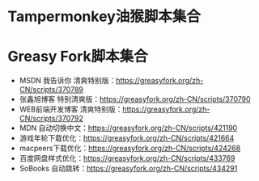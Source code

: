 # Tampermonkey油猴脚本集合


# Greasy Fork脚本集合
- MSDN 我告诉你 清爽特别版：https://greasyfork.org/zh-CN/scripts/370789
- 张鑫旭博客 特别清爽版：https://greasyfork.org/zh-CN/scripts/370790
- WEB前端开发博客 清爽特别版：https://greasyfork.org/zh-CN/scripts/370792
- MDN 自动切换中文：https://greasyfork.org/zh-CN/scripts/421190
- 游戏年轮下载优化：https://greasyfork.org/zh-CN/scripts/421664
- macpeers下载优化：https://greasyfork.org/zh-CN/scripts/424268
- 百度网盘样式优化：https://greasyfork.org/zh-CN/scripts/433769
- SoBooks 自动跳转：https://greasyfork.org/zh-CN/scripts/434291